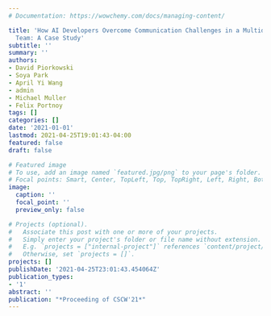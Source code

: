 ```yaml
---
# Documentation: https://wowchemy.com/docs/managing-content/

title: 'How AI Developers Overcome Communication Challenges in a Multidisciplinary
  Team: A Case Study'
subtitle: ''
summary: ''
authors:
- David Piorkowski
- Soya Park
- April Yi Wang
- admin
- Michael Muller
- Felix Portnoy
tags: []
categories: []
date: '2021-01-01'
lastmod: 2021-04-25T19:01:43-04:00
featured: false
draft: false

# Featured image
# To use, add an image named `featured.jpg/png` to your page's folder.
# Focal points: Smart, Center, TopLeft, Top, TopRight, Left, Right, BottomLeft, Bottom, BottomRight.
image:
  caption: ''
  focal_point: ''
  preview_only: false

# Projects (optional).
#   Associate this post with one or more of your projects.
#   Simply enter your project's folder or file name without extension.
#   E.g. `projects = ["internal-project"]` references `content/project/deep-learning/index.md`.
#   Otherwise, set `projects = []`.
projects: []
publishDate: '2021-04-25T23:01:43.454064Z'
publication_types:
- '1'
abstract: ''
publication: "*Proceeding of CSCW'21*"
---
```

